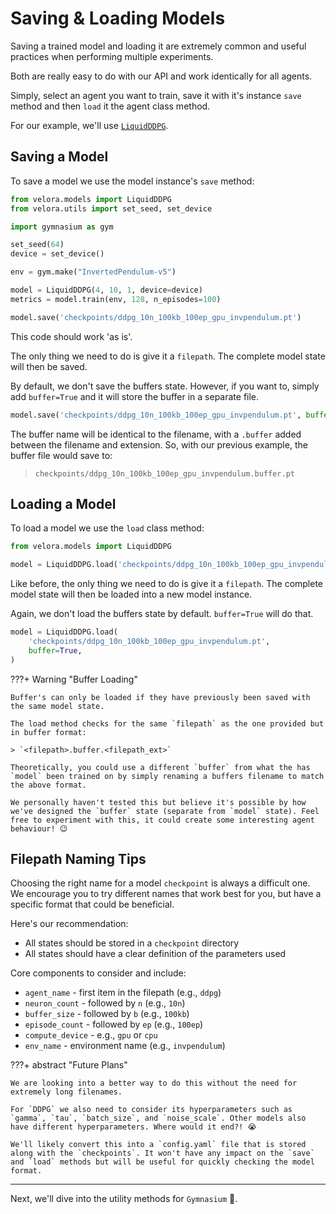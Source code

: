 # Saving & Loading Models

Saving a trained model and loading it are extremely common and useful practices when performing multiple experiments.

Both are really easy to do with our API and work identically for all agents.

Simply, select an agent you want to train, save it with it's instance `save` method and then `load` it the agent class method.

For our example, we'll use [`LiquidDDPG`](../tutorial/ddpg.md).

## Saving a Model

To save a model we use the model instance's `save` method:

```python
from velora.models import LiquidDDPG
from velora.utils import set_seed, set_device

import gymnasium as gym

set_seed(64)
device = set_device()

env = gym.make("InvertedPendulum-v5")

model = LiquidDDPG(4, 10, 1, device=device)
metrics = model.train(env, 128, n_episodes=100)

model.save('checkpoints/ddpg_10n_100kb_100ep_gpu_invpendulum.pt')
```

This code should work 'as is'.

The only thing we need to do is give it a `filepath`. The complete model state will then be saved.

By default, we don't save the buffers state. However, if you want to, simply add `buffer=True` and it will store the buffer in a separate file.

```python
model.save('checkpoints/ddpg_10n_100kb_100ep_gpu_invpendulum.pt', buffer=True)
```

The buffer name will be identical to the filename, with a `.buffer` added between the filename and extension. So, with our previous example, the buffer file would save to:

> `checkpoints/ddpg_10n_100kb_100ep_gpu_invpendulum.buffer.pt`

## Loading a Model

To load a model we use the `load` class method:

```python
from velora.models import LiquidDDPG

model = LiquidDDPG.load('checkpoints/ddpg_10n_100kb_100ep_gpu_invpendulum.pt')
```

Like before, the only thing we need to do is give it a `filepath`. The complete model state will then be loaded into a new model instance.

Again, we don't load the buffers state by default. `buffer=True` will do that.

```python
model = LiquidDDPG.load(
    'checkpoints/ddpg_10n_100kb_100ep_gpu_invpendulum.pt',
    buffer=True,
)
```

???+ Warning "Buffer Loading"

    Buffer's can only be loaded if they have previously been saved with the same model state.

    The load method checks for the same `filepath` as the one provided but in buffer format: 
    
    > `<filepath>.buffer.<filepath_ext>`

    Theoretically, you could use a different `buffer` from what the has `model` been trained on by simply renaming a buffers filename to match the above format. 
    
    We personally haven't tested this but believe it's possible by how we've designed the `buffer` state (separate from `model` state). Feel free to experiment with this, it could create some interesting agent behaviour! 😉

## Filepath Naming Tips

Choosing the right name for a model `checkpoint` is always a difficult one. We encourage you to try different names that work best for you, but have a specific format that could be beneficial.

Here's our recommendation:

- All states should be stored in a `checkpoint` directory
- All states should have a clear definition of the parameters used

Core components to consider and include:

- `agent_name` - first item in the filepath (e.g., `ddpg`)
- `neuron_count` - followed by `n` (e.g., `10n`)
- `buffer_size` - followed by `b` (e.g., `100kb`)
- `episode_count` - followed by `ep` (e.g., `100ep`)
- `compute_device` - e.g., `gpu` or `cpu`
- `env_name` - environment name (e.g., `invpendulum`)

???+ abstract "Future Plans"

    We are looking into a better way to do this without the need for extremely long filenames.

    For `DDPG` we also need to consider its hyperparameters such as `gamma`, `tau`, `batch_size`, and `noise_scale`. Other models also have different hyperparameters. Where would it end?! 😭

    We'll likely convert this into a `config.yaml` file that is stored along with the `checkpoints`. It won't have any impact on the `save` and `load` methods but will be useful for quickly checking the model format.

---

Next, we'll dive into the utility methods for `Gymnasium` 👋.
